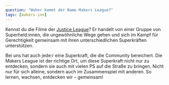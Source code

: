 ```yaml
---
question: "Woher kommt der Name Makers League?"
tags: [makers-inn]
---
```


Kennst du die Filme der [Justice League](<https://de.wikipedia.org/wiki/Justice_League_(Film)>)? Er handelt von einer Gruppe von Superheld:innen, die ungewöhnliche Wege gehen und sich im Kampf für Gerechtigkeit gemeinsam mit ihren unterschiedlichen Superkräften unterstützen.

Bei uns hat auch jede:r eine Superkraft, die die Community bereichert. Die Makers League ist der richtige Ort, um diese Superkraft nicht nur zu entdecken, sondern sie auch mit vielen PS auf die Straße zu bringen. Nicht nur für sich alleine, sondern auch im Zusammenspiel mit anderen. So lernen, wachsen, entdecken wir – gemeinsam!
